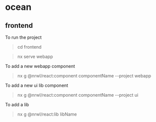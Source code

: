 # ocean

## frontend

To run the project 
> cd frontend

> nx serve webapp

To add a new webapp component
> nx g @nrwl/react:component componentName --project webapp

To add a new ui lib component
> nx g @nrwl/react:component componentName --project ui

To add a lib 
> nx g @nrwl/react:lib libName
